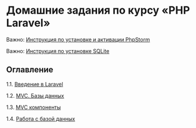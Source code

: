 # Домашние задания по курсу «PHP Laravel»

Важно: [Инструкция по установке и активации PhpStorm](phpstorm-installation.md)

Важно: [Инструкция по установке SQLite](phpstorm-sqlite.md)

## Оглавление
1.1. [Введение в Laravel](/001-intro)

1.2. [MVC. Базы данных](002-basics)

1.3. [MVC компоненты](003-mvc)

1.4. [Работа с базой данных]()
